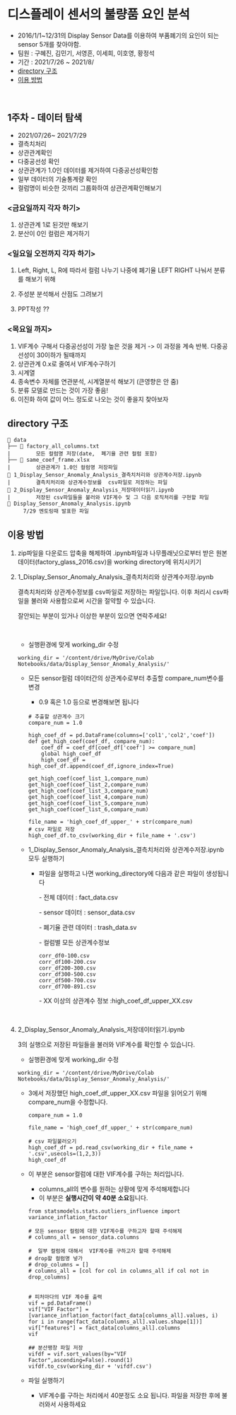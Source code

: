 # 디스플레이 센서의 불량품 요인 분석

- 2016/1/1~12/31의 Display Sensor Data를 이용하여 부품폐기의 요인이 되는 sensor 5개를 찾아야함.
- 팀원 : 구혜진, 김민기, 서영흔, 이세희,  이호영, 황정석
- 기간 : 2021/7/26 ~ 2021/8/
- [directory 구조](###directory-구조)
- [이용 방법](###이용-방법)

<br>

## 1주차 - 데이터 탐색
- 2021/07/26~ 2021/7/29
- 결측치처리
- 상관관계확인
- 다중공선성 확인
- 상관관계가 1.0인 데이터를 제거하여 다중공선성확인함
- 일부 데이터의 기술통계량 확인
- 컬럼명이 비슷한 것끼리 그룹화하여 상관관계확인해보기



### <금요일까지 각자 하기>

1. 상관관계 1로 된것만 해보기
2. 분산이 0인 컬럼은 제거하기

### <일요일 오전까지  각자 하기>

1. Left, Right, L, R에 따라서 컬럼 나누기
    나중에 폐기율 LEFT RIGHT 나눠서 분류를 해보기 위해 
2. 주성분 분석해서 산점도 그려보기



1. PPT작성 ??

### <목요일 까지>

1. VIF계수 구해서 다중공선성이 가장 높은 것을 제거 
   -> 이 과정을 계속 반복. 다중공선성이 30이하가 될때까지
2. 상관관계 0.x로 줄여서 VIF계수구하기
3. 시계열
4. 종속변수 자체를 연관분석, 시계열분석 해보기 (큰영향은 안 줌)
5.  분류 모델로 만드는 것이 가장 좋음!
   1. 이진화 하여 값이 어느 정도로 나오는 것이 좋을지 찾아보자


## directory 구조
   ```
   📁 data
   ├── 📄 factory_all_columns.txt
   |		모든 컬럼명 저장(date,  폐기율 관련 컬럼 포함)
   ├── 📄 same_coef_frame.xlsx
   |		상관관계가 1.0인 컬럼명 저장파일
   📑 1_Display_Sensor_Anomaly_Analysis_결측치처리와 상관계수저장.ipynb
   |		결측치처리와 상관계수정보를  csv파일로 저장하는 파일
   📑 2_Display_Sensor_Anomaly_Analysis_저장데이터읽기.ipynb
   |		저장된 csv파일들을 불러와 VIF계수 및 그 다음 로직처리를 구현할 파일
   📑 Display_Sensor_Anomaly_Analysis.ipynb
   		7/29 멘토링때 발표한 파일
   ```



## 이용 방법

1. zip파일을 다운로드
   압축을 해제하여 .ipynb파일과 나무플래닛으로부터 받은 원본데이터(factory_glass_2016.csv)을  working directory에 위치시키기

2. 1_Display_Sensor_Anomaly_Analysis_결측치처리와 상관계수저장.ipynb    

   결측치처리와 상관계수정보를  csv파일로 저장하는 파일입니다. 이후 처리시 csv파일을 불러와 사용함으로써 시간을 절약할 수 있습니다.   

   잘안되는 부분이 있거나 이상한 부분이 있으면 연락주세요!   

   ​    

   - 실행환경에 맞게 working_dir 수정

   ```
   working_dir = '/content/drive/MyDrive/Colab Notebooks/data/Display_Sensor_Anomaly_Analysis/'
   ```

   - 모든 sensor컬럼 데이터간의 상관계수로부터 추출할 compare_num변수를 변경

     - 0.9 혹은 1.0 등으로  변경해보면 됩니다 

     ```
     # 추출할 상관계수 크기 
     compare_num = 1.0
     
     high_coef_df = pd.DataFrame(columns=['col1','col2','coef'])
     def get_high_coef(coef_df, compare_num):
         coef_df = coef_df[coef_df['coef'] >= compare_num]
         global high_coef_df
         high_coef_df = high_coef_df.append(coef_df,ignore_index=True)
         
     get_high_coef(coef_list_1,compare_num)
     get_high_coef(coef_list_2,compare_num)
     get_high_coef(coef_list_3,compare_num)
     get_high_coef(coef_list_4,compare_num)
     get_high_coef(coef_list_5,compare_num)
     get_high_coef(coef_list_6,compare_num)
     
     file_name = 'high_coef_df_upper_' + str(compare_num)
     # csv 파일로 저장
     high_coef_df.to_csv(working_dir + file_name + '.csv')
     
     ```

   - 1_Display_Sensor_Anomaly_Analysis_결측치처리와 상관계수저장.ipynb 모두 실행하기

     - 파일을 실행하고 나면 working_directory에 다음과 같은 파일이 생성됩니다

       \- 전체 데이터 : fact_data.csv

       \- sensor 데이터 : sensor_data.csv

       \- 폐기율 관련 데이터 : trash_data.sv

       \-  컬럼별 모든 상관계수정보 

       ```
       corr_df0-100.csv
       corr_df100-200.csv
       corr_df200-300.csv
       corr_df300-500.csv
       corr_df500-700.csv
       corr_df700-891.csv
       ```
       \- XX 이상의 상관계수 정보 :high_coef_df_upper_XX.csv

<br>

4. 2_Display_Sensor_Anomaly_Analysis_저장데이터읽기.ipynb       

   3의 실행으로 저장된 파일들을 불러와 VIF계수를 확인할 수 있습니다.      

   - 실행환경에 맞게 working_dir 수정

   ```
   working_dir = '/content/drive/MyDrive/Colab Notebooks/data/Display_Sensor_Anomaly_Analysis/'
   ```

   - 3에서 저장했던 high_coef_df_upper_XX.csv 파일을 읽어오기 위해 compare_num을 수정합니다.

     ```
     compare_num = 1.0
     
     file_name = 'high_coef_df_upper_' + str(compare_num)
     
     # csv 파일불러오기
     high_coef_df = pd.read_csv(working_dir + file_name + '.csv',usecols=(1,2,3))
     high_coef_df
     ```

   - 이 부분은 sensor컬럼에 대한 VIF계수를 구하는 처리입니다.

     - columns_all의 변수를 원하는 상황에 맞게 주석해제합니다
     - 이 부분은 **실행시간이 약 40분 소요**됩니다.

     ```
     from statsmodels.stats.outliers_influence import variance_inflation_factor
     
     # 모든 sensor 컬럼에 대한 VIF계수를 구하고자 할때 주석해제
     # columns_all = sensor_data.columns
     
     #  일부 컬럼에 대해서  VIF계수를 구하고자 할때 주석해제
     # drop할 컬럼명 넣가
     # drop_columns = []
     # columns_all = [col for col in columns_all if col not in drop_columns]
     
     
     # 피처마다의 VIF 계수를 출력
     vif = pd.DataFrame()
     vif["VIF Factor"] = [variance_inflation_factor(fact_data[columns_all].values, i) for i in range(fact_data[columns_all].values.shape[1])]
     vif["features"] = fact_data[columns_all].columns
     vif
     
     ## 분산팽창 파일 저장
     vifdf = vif.sort_values(by="VIF Factor",ascending=False).round(1)
     vifdf.to_csv(working_dir + 'vifdf.csv')
     ```

   - 파일 실행하기 
   
     - VIF계수를 구하는 처리에서 40분정도 소요 됩니다. 파일을 저장한 후에 불러와서 사용하세요
